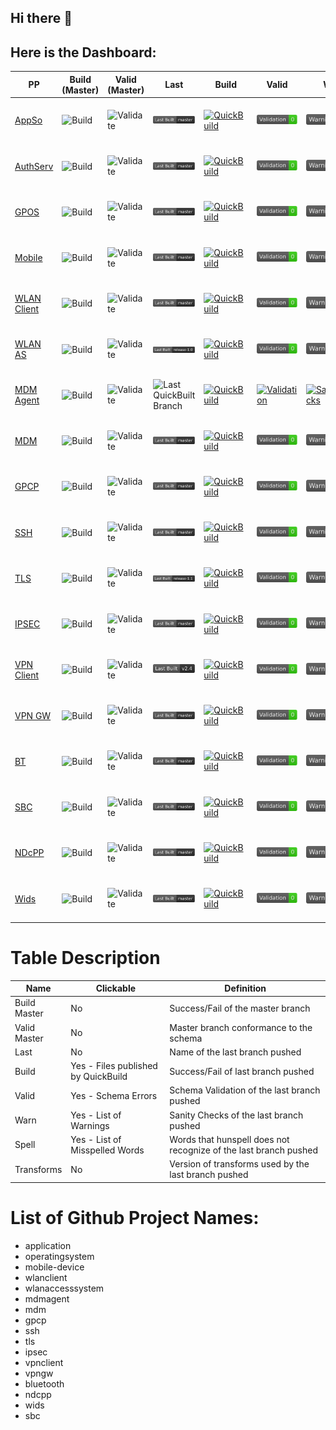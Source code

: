 ## Hi there 👋

## Here is the Dashboard: 

| PP  | Build<br/>(Master)| Valid<br/>(Master) | Last | Build | Valid | Warn | Spell | Transforms | Issues |
| --- | --------------- | ------------------- | ---- | ----- | ----- | ---- | ----- | ---------- | ------- |
| [AppSo](https://github.com/commoncriteria/application) | ![Build](https://github.com/commoncriteria/application/workflows/Build/badge.svg) | ![Validate](https://github.com/commoncriteria/application/workflows/Validate/badge.svg) | ![Last QuickBuilt Branch](https://raw.githubusercontent.com/commoncriteria/application/gh-pages/build-branch-badge.svg) | [![QuickBuild](https://github.com/commoncriteria/application/actions/workflows/quick_build.yml/badge.svg)](https://commoncriteria.github.io/application) | [![Validation](https://raw.githubusercontent.com/commoncriteria/application/gh-pages/validation.svg)](https://github.com/commoncriteria/application/blob/gh-pages/ValidationReport.txt) | [![SanityChecks](https://raw.githubusercontent.com/commoncriteria/application/gh-pages/warnings.svg)](https://github.com/commoncriteria/application/blob/gh-pages/SanityChecksOutput.md) | [![SpellCheck](https://raw.githubusercontent.com/commoncriteria/application/gh-pages/spell-badge.svg)](https://github.com/commoncriteria/application/blob/gh-pages/SpellCheckReport.txt) | ![Transforms Version](https://raw.githubusercontent.com/commoncriteria/application/gh-pages/transforms.svg)  | [![GitHub issues Open](https://img.shields.io/github/issues/commoncriteria/application.svg?maxAge=2592000)](https://github.com/commoncriteria/application/issues)  |
| [AuthServ](https://github.com/commoncriteria/authserver) | ![Build](https://github.com/commoncriteria/authserver/workflows/Build/badge.svg) | ![Validate](https://github.com/commoncriteria/authserver/workflows/Validate/badge.svg) | ![Last QuickBuilt Branch](https://raw.githubusercontent.com/commoncriteria/authserver/gh-pages/build-branch-badge.svg) | [![QuickBuild](https://github.com/commoncriteria/authserver/actions/workflows/quick_build.yml/badge.svg)](https://commoncriteria.github.io/authserver) | [![Validation](https://raw.githubusercontent.com/commoncriteria/authserver/gh-pages/validation.svg)](https://github.com/commoncriteria/authserver/blob/gh-pages/ValidationReport.txt) | [![SanityChecks](https://raw.githubusercontent.com/commoncriteria/authserver/gh-pages/warnings.svg)](https://github.com/commoncriteria/authserver/blob/gh-pages/SanityChecksOutput.md) | [![SpellCheck](https://raw.githubusercontent.com/commoncriteria/authserver/gh-pages/spell-badge.svg)](https://github.com/commoncriteria/authserver/blob/gh-pages/SpellCheckReport.txt) | ![Transforms Version](https://raw.githubusercontent.com/commoncriteria/authserver/gh-pages/transforms.svg)  | [![GitHub issues Open](https://img.shields.io/github/issues/commoncriteria/authserver.svg?maxAge=2592000)](https://github.com/commoncriteria/authserver/issues)  |
| [GPOS](https://github.com/commoncriteria/operatingsystem) | ![Build](https://github.com/commoncriteria/operatingsystem/workflows/Build/badge.svg) | ![Validate](https://github.com/commoncriteria/operatingsystem/workflows/Validate/badge.svg) | ![Last QuickBuilt Branch](https://raw.githubusercontent.com/commoncriteria/operatingsystem/gh-pages/build-branch-badge.svg) | [![QuickBuild](https://github.com/commoncriteria/operatingsystem/actions/workflows/quick_build.yml/badge.svg)](https://commoncriteria.github.io/operatingsystem) | [![Validation](https://raw.githubusercontent.com/commoncriteria/operatingsystem/gh-pages/validation.svg)](https://github.com/commoncriteria/operatingsystem/blob/gh-pages/ValidationReport.txt) | [![SanityChecks](https://raw.githubusercontent.com/commoncriteria/operatingsystem/gh-pages/warnings.svg)](https://github.com/commoncriteria/operatingsystem/blob/gh-pages/SanityChecksOutput.md) | [![SpellCheck](https://raw.githubusercontent.com/commoncriteria/operatingsystem/gh-pages/spell-badge.svg)](https://github.com/commoncriteria/operatingsystem/blob/gh-pages/SpellCheckReport.txt) | ![Transforms Version](https://raw.githubusercontent.com/commoncriteria/operatingsystem/gh-pages/transforms.svg)  | [![GitHub issues Open](https://img.shields.io/github/issues/commoncriteria/operatingsystem.svg?maxAge=2592000)](https://github.com/commoncriteria/operatingsystem/issues)  |
| [Mobile](https://github.com/commoncriteria/mobile-device) | ![Build](https://github.com/commoncriteria/mobile-device/workflows/Build/badge.svg) | ![Validate](https://github.com/commoncriteria/mobile-device/workflows/Validate/badge.svg) | ![Last QuickBuilt Branch](https://raw.githubusercontent.com/commoncriteria/mobile-device/gh-pages/build-branch-badge.svg) | [![QuickBuild](https://github.com/commoncriteria/mobile-device/actions/workflows/quick_build.yml/badge.svg)](https://commoncriteria.github.io/mobile-device) | [![Validation](https://raw.githubusercontent.com/commoncriteria/mobile-device/gh-pages/validation.svg)](https://github.com/commoncriteria/mobile-device/blob/gh-pages/ValidationReport.txt) | [![SanityChecks](https://raw.githubusercontent.com/commoncriteria/mobile-device/gh-pages/warnings.svg)](https://github.com/commoncriteria/mobile-device/blob/gh-pages/SanityChecksOutput.md) | [![SpellCheck](https://raw.githubusercontent.com/commoncriteria/mobile-device/gh-pages/spell-badge.svg)](https://github.com/commoncriteria/mobile-device/blob/gh-pages/SpellCheckReport.txt) | ![Transforms Version](https://raw.githubusercontent.com/commoncriteria/mobile-device/gh-pages/transforms.svg)  | [![GitHub issues Open](https://img.shields.io/github/issues/commoncriteria/mobile-device.svg?maxAge=2592000)](https://github.com/commoncriteria/mobile-device/issues)  |
| [WLAN Client](https://github.com/commoncriteria/wlanclient) | ![Build](https://github.com/commoncriteria/wlanclient/workflows/Build/badge.svg) | ![Validate](https://github.com/commoncriteria/wlanclient/workflows/Validate/badge.svg) | ![Last QuickBuilt Branch](https://raw.githubusercontent.com/commoncriteria/wlanclient/gh-pages/build-branch-badge.svg) | [![QuickBuild](https://github.com/commoncriteria/wlanclient/actions/workflows/quick_build.yml/badge.svg)](https://commoncriteria.github.io/wlanclient) | [![Validation](https://raw.githubusercontent.com/commoncriteria/wlanclient/gh-pages/validation.svg)](https://github.com/commoncriteria/wlanclient/blob/gh-pages/ValidationReport.txt) | [![SanityChecks](https://raw.githubusercontent.com/commoncriteria/wlanclient/gh-pages/warnings.svg)](https://github.com/commoncriteria/wlanclient/blob/gh-pages/SanityChecksOutput.md) | [![SpellCheck](https://raw.githubusercontent.com/commoncriteria/wlanclient/gh-pages/spell-badge.svg)](https://github.com/commoncriteria/wlanclient/blob/gh-pages/SpellCheckReport.txt) | ![Transforms Version](https://raw.githubusercontent.com/commoncriteria/wlanclient/gh-pages/transforms.svg) |  [![GitHub issues Open](https://img.shields.io/github/issues/commoncriteria/wlanclient.svg?maxAge=2592000)](https://github.com/commoncriteria/wlanclient/issues)  |
| [WLAN<br/>AS](https://github.com/commoncriteria/wlanaccesssystem) | ![Build](https://github.com/commoncriteria/wlanaccesssystem/workflows/Build/badge.svg) | ![Validate](https://github.com/commoncriteria/wlanaccesssystem/workflows/Validate/badge.svg) | ![Last QuickBuilt Branch](https://raw.githubusercontent.com/commoncriteria/wlanaccesssystem/gh-pages/build-branch-badge.svg) | [![QuickBuild](https://github.com/commoncriteria/wlanaccesssystem/actions/workflows/quick_build.yml/badge.svg)](https://commoncriteria.github.io/wlanaccesssystem) | [![Validation](https://raw.githubusercontent.com/commoncriteria/wlanaccesssystem/gh-pages/validation.svg)](https://github.com/commoncriteria/wlanaccesssystem/blob/gh-pages/ValidationReport.txt) | [![SanityChecks](https://raw.githubusercontent.com/commoncriteria/wlanaccesssystem/gh-pages/warnings.svg)](https://github.com/commoncriteria/wlanaccesssystem/blob/gh-pages/SanityChecksOutput.md) | [![SpellCheck](https://raw.githubusercontent.com/commoncriteria/wlanaccesssystem/gh-pages/spell-badge.svg)](https://github.com/commoncriteria/wlanaccesssystem/blob/gh-pages/SpellCheckReport.txt) | ![Transforms Version](https://raw.githubusercontent.com/commoncriteria/wlanaccesssystem/gh-pages/transforms.svg) | [![GitHub issues Open](https://img.shields.io/github/issues/commoncriteria/wlanaccesssystem.svg?maxAge=2592000)](https://github.com/commoncriteria/wlanaccesssystem/issues)  |
| [MDM Agent](https://github.com/commoncriteria/mdmagent) | ![Build](https://github.com/commoncriteria/mdmagent/workflows/Build/badge.svg) | ![Validate](https://github.com/commoncriteria/mdmagent/workflows/Validate/badge.svg) | ![Last QuickBuilt Branch](https://raw.githubusercontent.com/commoncriteria/mdmagent/gh-pages/build-branch-badge.svg) | [![QuickBuild](https://github.com/commoncriteria/mdmagent/actions/workflows/quick_build.yml/badge.svg)](https://commoncriteria.github.io/mdmagent) | [![Validation](https://raw.githubusercontent.com/commoncriteria/mdmagent/gh-pages/validation.svg)](https://github.com/commoncriteria/mdmagent/blob/gh-pages/ValidationReport.txt) | [![SanityChecks](https://raw.githubusercontent.com/commoncriteria/mdmagent/gh-pages/warnings.svg)](https://github.com/commoncriteria/mdmagent/blob/gh-pages/SanityChecksOutput.md) | [![SpellCheck](https://raw.githubusercontent.com/commoncriteria/mdmagent/gh-pages/spell-badge.svg)](https://github.com/commoncriteria/mdmagent/blob/gh-pages/SpellCheckReport.txt) | ![Transforms Version](https://raw.githubusercontent.com/commoncriteria/mdmagent/gh-pages/transforms.svg) |  [![GitHub issues Open](https://img.shields.io/github/issues/commoncriteria/mdmagent.svg?maxAge=2592000)](https://github.com/commoncriteria/mdmagent/issues)  |
| [MDM](https://github.com/commoncriteria/mdm) | ![Build](https://github.com/commoncriteria/mdm/workflows/Build/badge.svg) | ![Validate](https://github.com/commoncriteria/mdm/workflows/Validate/badge.svg) | ![Last QuickBuilt Branch](https://raw.githubusercontent.com/commoncriteria/mdm/gh-pages/build-branch-badge.svg) | [![QuickBuild](https://github.com/commoncriteria/mdm/actions/workflows/quick_build.yml/badge.svg)](https://commoncriteria.github.io/mdm) | [![Validation](https://raw.githubusercontent.com/commoncriteria/mdm/gh-pages/validation.svg)](https://github.com/commoncriteria/mdm/blob/gh-pages/ValidationReport.txt) | [![SanityChecks](https://raw.githubusercontent.com/commoncriteria/mdm/gh-pages/warnings.svg)](https://github.com/commoncriteria/mdm/blob/gh-pages/SanityChecksOutput.md) | [![SpellCheck](https://raw.githubusercontent.com/commoncriteria/mdm/gh-pages/spell-badge.svg)](https://github.com/commoncriteria/mdm/blob/gh-pages/SpellCheckReport.txt) | ![Transforms Version](https://raw.githubusercontent.com/commoncriteria/mdm/gh-pages/transforms.svg) | [![GitHub issues Open](https://img.shields.io/github/issues/commoncriteria/mdm.svg?maxAge=2592000)](https://github.com/commoncriteria/mdm/issues)  |
| [GPCP](https://github.com/commoncriteria/gpcp) | ![Build](https://github.com/commoncriteria/gpcp/workflows/Build/badge.svg) | ![Validate](https://github.com/commoncriteria/gpcp/workflows/Validate/badge.svg) | ![Last QuickBuilt Branch](https://raw.githubusercontent.com/commoncriteria/gpcp/gh-pages/build-branch-badge.svg) | [![QuickBuild](https://github.com/commoncriteria/gpcp/actions/workflows/quick_build.yml/badge.svg)](https://commoncriteria.github.io/gpcp) | [![Validation](https://raw.githubusercontent.com/commoncriteria/gpcp/gh-pages/validation.svg)](https://github.com/commoncriteria/gpcp/blob/gh-pages/ValidationReport.txt) | [![SanityChecks](https://raw.githubusercontent.com/commoncriteria/gpcp/gh-pages/warnings.svg)](https://github.com/commoncriteria/gpcp/blob/gh-pages/SanityChecksOutput.md) | [![SpellCheck](https://raw.githubusercontent.com/commoncriteria/gpcp/gh-pages/spell-badge.svg)](https://github.com/commoncriteria/gpcp/blob/gh-pages/SpellCheckReport.txt) | ![Transforms Version](https://raw.githubusercontent.com/commoncriteria/gpcp/gh-pages/transforms.svg) | [![GitHub issues Open](https://img.shields.io/github/issues/commoncriteria/gpcp.svg?maxAge=2592000)](https://github.com/commoncriteria/gpcp/issues)  |
| [SSH](https://github.com/commoncriteria/ssh) | ![Build](https://github.com/commoncriteria/ssh/workflows/Build/badge.svg) | ![Validate](https://github.com/commoncriteria/ssh/workflows/Validate/badge.svg) | ![Last QuickBuilt Branch](https://raw.githubusercontent.com/commoncriteria/ssh/gh-pages/build-branch-badge.svg) | [![QuickBuild](https://github.com/commoncriteria/ssh/actions/workflows/quick_build.yml/badge.svg)](https://commoncriteria.github.io/ssh) | [![Validation](https://raw.githubusercontent.com/commoncriteria/ssh/gh-pages/validation.svg)](https://github.com/commoncriteria/ssh/blob/gh-pages/ValidationReport.txt) | [![SanityChecks](https://raw.githubusercontent.com/commoncriteria/ssh/gh-pages/warnings.svg)](https://github.com/commoncriteria/ssh/blob/gh-pages/SanityChecksOutput.md) | [![SpellCheck](https://raw.githubusercontent.com/commoncriteria/ssh/gh-pages/spell-badge.svg)](https://github.com/commoncriteria/ssh/blob/gh-pages/SpellCheckReport.txt) | ![Transforms Version](https://raw.githubusercontent.com/commoncriteria/ssh/gh-pages/transforms.svg) | [![GitHub issues Open](https://img.shields.io/github/issues/commoncriteria/ssh.svg?maxAge=2592000)](https://github.com/commoncriteria/ssh/issues)  |
| [TLS](https://github.com/commoncriteria/tls) | ![Build](https://github.com/commoncriteria/tls/workflows/Build/badge.svg) | ![Validate](https://github.com/commoncriteria/tls/workflows/Validate/badge.svg) | ![Last QuickBuilt Branch](https://raw.githubusercontent.com/commoncriteria/tls/gh-pages/build-branch-badge.svg) | [![QuickBuild](https://github.com/commoncriteria/tls/actions/workflows/quick_build.yml/badge.svg)](https://commoncriteria.github.io/tls) | [![Validation](https://raw.githubusercontent.com/commoncriteria/tls/gh-pages/validation.svg)](https://github.com/commoncriteria/tls/blob/gh-pages/ValidationReport.txt) | [![SanityChecks](https://raw.githubusercontent.com/commoncriteria/tls/gh-pages/warnings.svg)](https://github.com/commoncriteria/tls/blob/gh-pages/SanityChecksOutput.md) | [![SpellCheck](https://raw.githubusercontent.com/commoncriteria/tls/gh-pages/spell-badge.svg)](https://github.com/commoncriteria/tls/blob/gh-pages/SpellCheckReport.txt) | ![Transforms Version](https://raw.githubusercontent.com/commoncriteria/tls/gh-pages/transforms.svg) | [![GitHub issues Open](https://img.shields.io/github/issues/commoncriteria/tls.svg?maxAge=2592000)](https://github.com/commoncriteria/tls/issues)  |
| [IPSEC](https://github.com/commoncriteria/ipsec) | ![Build](https://github.com/commoncriteria/ipsec/workflows/Build/badge.svg) | ![Validate](https://github.com/commoncriteria/ipsec/workflows/Validate/badge.svg) | ![Last QuickBuilt Branch](https://raw.githubusercontent.com/commoncriteria/ipsec/gh-pages/build-branch-badge.svg) | [![QuickBuild](https://github.com/commoncriteria/ipsec/actions/workflows/quick_build.yml/badge.svg)](https://commoncriteria.github.io/ipsec) | [![Validation](https://raw.githubusercontent.com/commoncriteria/ipsec/gh-pages/validation.svg)](https://github.com/commoncriteria/ipsec/blob/gh-pages/ValidationReport.txt) | [![SanityChecks](https://raw.githubusercontent.com/commoncriteria/ipsec/gh-pages/warnings.svg)](https://github.com/commoncriteria/ipsec/blob/gh-pages/SanityChecksOutput.md) | [![SpellCheck](https://raw.githubusercontent.com/commoncriteria/ipsec/gh-pages/spell-badge.svg)](https://github.com/commoncriteria/ipsec/blob/gh-pages/SpellCheckReport.txt) | ![Transforms Version](https://raw.githubusercontent.com/commoncriteria/ipsec/gh-pages/transforms.svg) | [![GitHub issues Open](https://img.shields.io/github/issues/commoncriteria/ipsec.svg?maxAge=2592000)](https://github.com/commoncriteria/ipsec/issues)  |
| [VPN Client](https://github.com/commoncriteria/vpnclient) | ![Build](https://github.com/commoncriteria/vpnclient/workflows/Build/badge.svg) | ![Validate](https://github.com/commoncriteria/vpnclient/workflows/Validate/badge.svg) | ![Last QuickBuilt Branch](https://raw.githubusercontent.com/commoncriteria/vpnclient/gh-pages/build-branch-badge.svg) | [![QuickBuild](https://github.com/commoncriteria/vpnclient/actions/workflows/quick_build.yml/badge.svg)](https://commoncriteria.github.io/vpnclient) | [![Validation](https://raw.githubusercontent.com/commoncriteria/vpnclient/gh-pages/validation.svg)](https://github.com/commoncriteria/vpnclient/blob/gh-pages/ValidationReport.txt) | [![SanityChecks](https://raw.githubusercontent.com/commoncriteria/vpnclient/gh-pages/warnings.svg)](https://github.com/commoncriteria/vpnclient/blob/gh-pages/SanityChecksOutput.md) | [![SpellCheck](https://raw.githubusercontent.com/commoncriteria/vpnclient/gh-pages/spell-badge.svg)](https://github.com/commoncriteria/vpnclient/blob/gh-pages/SpellCheckReport.txt) | ![Transforms Version](https://raw.githubusercontent.com/commoncriteria/vpnclient/gh-pages/transforms.svg) | [![GitHub issues Open](https://img.shields.io/github/issues/commoncriteria/vpnclient.svg?maxAge=2592000)](https://github.com/commoncriteria/vpnclient/issues)  |
| [VPN GW](https://github.com/commoncriteria/vpngw) | ![Build](https://github.com/commoncriteria/vpngw/workflows/Build/badge.svg) | ![Validate](https://github.com/commoncriteria/vpngw/workflows/Validate/badge.svg) | ![Last QuickBuilt Branch](https://raw.githubusercontent.com/commoncriteria/vpngw/gh-pages/build-branch-badge.svg) | [![QuickBuild](https://github.com/commoncriteria/vpngw/actions/workflows/quick_build.yml/badge.svg)](https://commoncriteria.github.io/vpngw) | [![Validation](https://raw.githubusercontent.com/commoncriteria/vpngw/gh-pages/validation.svg)](https://github.com/commoncriteria/vpngw/blob/gh-pages/ValidationReport.txt) | [![SanityChecks](https://raw.githubusercontent.com/commoncriteria/vpngw/gh-pages/warnings.svg)](https://github.com/commoncriteria/vpngw/blob/gh-pages/SanityChecksOutput.md) | [![SpellCheck](https://raw.githubusercontent.com/commoncriteria/vpngw/gh-pages/spell-badge.svg)](https://github.com/commoncriteria/vpngw/blob/gh-pages/SpellCheckReport.txt) | ![Transforms Version](https://raw.githubusercontent.com/commoncriteria/vpngw/gh-pages/transforms.svg) | [![GitHub issues Open](https://img.shields.io/github/issues/commoncriteria/vpngw.svg?maxAge=2592000)](https://github.com/commoncriteria/vpngw/issues)  |
| [BT](https://github.com/commoncriteria/bluetooth) | ![Build](https://github.com/commoncriteria/bluetooth/workflows/Build/badge.svg) | ![Validate](https://github.com/commoncriteria/bluetooth/workflows/Validate/badge.svg) | ![Last QuickBuilt Branch](https://raw.githubusercontent.com/commoncriteria/bluetooth/gh-pages/build-branch-badge.svg) | [![QuickBuild](https://github.com/commoncriteria/bluetooth/actions/workflows/quick_build.yml/badge.svg)](https://commoncriteria.github.io/bluetooth) | [![Validation](https://raw.githubusercontent.com/commoncriteria/bluetooth/gh-pages/validation.svg)](https://github.com/commoncriteria/bluetooth/blob/gh-pages/ValidationReport.txt) | [![SanityChecks](https://raw.githubusercontent.com/commoncriteria/bluetooth/gh-pages/warnings.svg)](https://github.com/commoncriteria/bluetooth/blob/gh-pages/SanityChecksOutput.md) | [![SpellCheck](https://raw.githubusercontent.com/commoncriteria/bluetooth/gh-pages/spell-badge.svg)](https://github.com/commoncriteria/bluetooth/blob/gh-pages/SpellCheckReport.txt) | ![Transforms Version](https://raw.githubusercontent.com/commoncriteria/bluetooth/gh-pages/transforms.svg) | [![GitHub issues Open](https://img.shields.io/github/issues/commoncriteria/bluetooth.svg?maxAge=2592000)](https://github.com/commoncriteria/bluetooth/issues)  |
| [SBC](https://github.com/commoncriteria/sbc) | ![Build](https://github.com/commoncriteria/sbc/workflows/Build/badge.svg) | ![Validate](https://github.com/commoncriteria/sbc/workflows/Validate/badge.svg) | ![Last QuickBuilt Branch](https://raw.githubusercontent.com/commoncriteria/sbc/gh-pages/build-branch-badge.svg) | [![QuickBuild](https://github.com/commoncriteria/sbc/actions/workflows/quick_build.yml/badge.svg)](https://commoncriteria.github.io/sbc) | [![Validation](https://raw.githubusercontent.com/commoncriteria/sbc/gh-pages/validation.svg)](https://github.com/commoncriteria/sbc/blob/gh-pages/ValidationReport.txt) | [![SanityChecks](https://raw.githubusercontent.com/commoncriteria/sbc/gh-pages/warnings.svg)](https://github.com/commoncriteria/sbc/blob/gh-pages/SanityChecksOutput.md) | [![SpellCheck](https://raw.githubusercontent.com/commoncriteria/sbc/gh-pages/spell-badge.svg)](https://github.com/commoncriteria/sbc/blob/gh-pages/SpellCheckReport.txt) | ![Transforms Version](https://raw.githubusercontent.com/commoncriteria/sbc/gh-pages/transforms.svg) | [![GitHub issues Open](https://img.shields.io/github/issues/commoncriteria/sbc.svg?maxAge=2592000)](https://github.com/commoncriteria/sbc/issues)  |
| [NDcPP](https://github.com/commoncriteria/ndcpp) | ![Build](https://github.com/commoncriteria/ndcpp/workflows/Build/badge.svg) | ![Validate](https://github.com/commoncriteria/ndcpp/workflows/Validate/badge.svg) | ![Last QuickBuilt Branch](https://raw.githubusercontent.com/commoncriteria/ndcpp/gh-pages/build-branch-badge.svg) | [![QuickBuild](https://github.com/commoncriteria/ndcpp/actions/workflows/quick_build.yml/badge.svg)](https://commoncriteria.github.io/ndcpp) | [![Validation](https://raw.githubusercontent.com/commoncriteria/ndcpp/gh-pages/validation.svg)](https://github.com/commoncriteria/ndcpp/blob/gh-pages/ValidationReport.txt) | [![SanityChecks](https://raw.githubusercontent.com/commoncriteria/ndcpp/gh-pages/warnings.svg)](https://github.com/commoncriteria/ndcpp/blob/gh-pages/SanityChecksOutput.md) | [![SpellCheck](https://raw.githubusercontent.com/commoncriteria/ndcpp/gh-pages/spell-badge.svg)](https://github.com/commoncriteria/ndcpp/blob/gh-pages/SpellCheckReport.txt) | ![Transforms Version](https://raw.githubusercontent.com/commoncriteria/ndcpp/gh-pages/transforms.svg) | [![GitHub issues Open](https://img.shields.io/github/issues/commoncriteria/ndcpp.svg?maxAge=2592000)](https://github.com/commoncriteria/ndcpp/issues)  |
| [Wids](https://github.com/commoncriteria/wids) | ![Build](https://github.com/commoncriteria/wids/workflows/Build/badge.svg) | ![Validate](https://github.com/commoncriteria/wids/workflows/Validate/badge.svg) | ![Last QuickBuilt Branch](https://raw.githubusercontent.com/commoncriteria/wids/gh-pages/build-branch-badge.svg) | [![QuickBuild](https://github.com/commoncriteria/wids/actions/workflows/quick_build.yml/badge.svg)](https://commoncriteria.github.io/wids) | [![Validation](https://raw.githubusercontent.com/commoncriteria/wids/gh-pages/validation.svg)](https://github.com/commoncriteria/wids/blob/gh-pages/ValidationReport.txt) | [![SanityChecks](https://raw.githubusercontent.com/commoncriteria/wids/gh-pages/warnings.svg)](https://github.com/commoncriteria/wids/blob/gh-pages/SanityChecksOutput.md) | [![SpellCheck](https://raw.githubusercontent.com/commoncriteria/wids/gh-pages/spell-badge.svg)](https://github.com/commoncriteria/wids/blob/gh-pages/SpellCheckReport.txt) | ![Transforms Version](https://raw.githubusercontent.com/commoncriteria/wids/gh-pages/transforms.svg) | [![GitHub issues Open](https://img.shields.io/github/issues/commoncriteria/wids.svg?maxAge=2592000)](https://github.com/commoncriteria/wids/issues)  |

# Table Description

| Name |  Clickable | Definition |
| -------- | ------------- | ------------ |
| Build<br/> Master | No   | Success/Fail of the master branch |
| Valid<br/> Master | No   | Master branch conformance to the schema |
| Last     |  No           | Name of the last branch pushed |
| Build   |  Yes - Files published by QuickBuild | Success/Fail of last branch pushed |
| Valid   | Yes - Schema Errors | Schema Validation of the last branch pushed |
| Warn    | Yes - List of Warnings | Sanity Checks of the last branch pushed |
| Spell   | Yes - List of Misspelled Words | Words that hunspell does not recognize of the last branch pushed |
| Transforms | No | Version of transforms used by the last branch pushed |

# List of Github Project Names:
* application
* operatingsystem
* mobile-device
* wlanclient
* wlanaccesssystem
* mdmagent
* mdm
* gpcp
* ssh
* tls
* ipsec
* vpnclient
* vpngw
* bluetooth
* ndcpp
* wids
* sbc



<!--

**Here are some ideas to get you started:**

🙋‍♀️ A short introduction - what is your organization all about?
🌈 Contribution guidelines - how can the community get involved?
👩‍💻 Useful resources - where can the community find your docs? Is there anything else the community should know?
🍿 Fun facts - what does your team eat for breakfast?
🧙 Remember, you can do mighty things with the power of [Markdown](https://docs.github.com/github/writing-on-github/getting-started-with-writing-and-formatting-on-github/basic-writing-and-formatting-syntax)
-->

